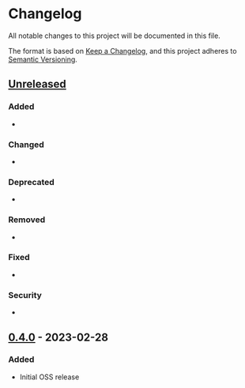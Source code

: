 # Changelog

All notable changes to this project will be documented in this file.

The format is based on [Keep a Changelog](https://keepachangelog.com/en/1.0.0/),
and this project adheres to [Semantic Versioning](https://semver.org/spec/v2.0.0.html).

## [Unreleased]

### Added

-

### Changed

-

### Deprecated

-

### Removed

-

### Fixed

-

### Security

-

## [0.4.0] - 2023-02-28

### Added

- Initial OSS release

[unreleased]: https://github.com/opensensordotdev/opensensor-rs/compare/v0.4.0...HEAD
[0.4.0]: https://github.com/opensensordotdev/opensensor-rs/releases/tag/v0.4.0
